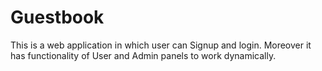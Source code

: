 # Guestbook
This is a web application in which user can Signup and login. Moreover it has functionality of User and Admin panels to work dynamically.
